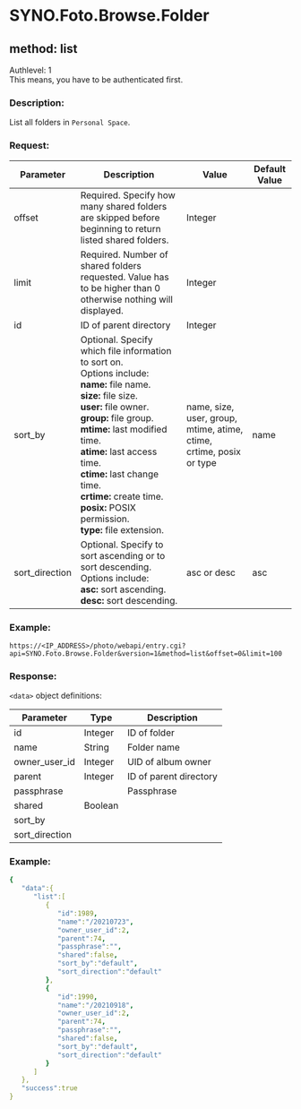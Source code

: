 # SYNO.Foto.Browse.Folder
## method: list
Authlevel: 1<br/>
This means, you have to be authenticated first.
### Description:
List all folders in `Personal Space`.
### Request:

| Parameter | Description | Value | Default Value |
| --- | --- | --- | --- |
| offset | Required. Specify how many shared folders are skipped before beginning to return listed shared folders. | Integer |  |
| limit | Required. Number of shared folders requested. Value has to be higher than 0 otherwise nothing will displayed. | Integer |  |
| id | ID of parent directory | Integer |  |
| sort_by | Optional. Specify which file information to sort on. <br>Options include: <br/><b>name:</b> file name. <br/><b>size:</b> file size. <br/><b>user:</b> file owner. <br/><b>group:</b> file group. <br/><b>mtime:</b> last modified time. <br/><b>atime:</b> last access time. <br/><b>ctime:</b> last change time. <br/><b>crtime:</b> create time. <br/><b>posix:</b> POSIX permission. <br/><b>type:</b> file extension. | name, size, user, group, mtime, atime, ctime, crtime, posix or type | name |
| sort_direction | Optional. Specify to sort ascending or to sort descending. <br/>Options include: <br/><b>asc:</b> sort ascending. <br/><b>desc:</b> sort descending. | asc or desc | asc |

### Example:
```
https://<IP_ADDRESS>/photo/webapi/entry.cgi?api=SYNO.Foto.Browse.Folder&version=1&method=list&offset=0&limit=100
```

### Response:
`<data>` object definitions:

| Parameter | Type | Description |
| --- | --- | --- |
| id | Integer | ID of folder |
| name | String | Folder name |
| owner_user_id | Integer | UID of album owner |
| parent | Integer | ID of parent directory |
| passphrase |  | Passphrase |
| shared | Boolean |   |
| sort_by |   |   |
| sort_direction |   |   |

### Example:
```YAML
{
   "data":{
      "list":[
         {
            "id":1989,
            "name":"/20210723",
            "owner_user_id":2,
            "parent":74,
            "passphrase":"",
            "shared":false,
            "sort_by":"default",
            "sort_direction":"default"
         },
         {
            "id":1990,
            "name":"/20210918",
            "owner_user_id":2,
            "parent":74,
            "passphrase":"",
            "shared":false,
            "sort_by":"default",
            "sort_direction":"default"
         }
      ]
   },
   "success":true
}
```
